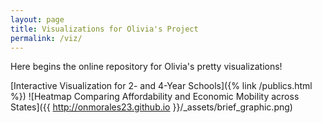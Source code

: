 ```yaml
---
layout: page
title: Visualizations for Olivia's Project
permalink: /viz/
---
```


Here begins the online repository for Olivia's pretty visualizations!

[Interactive Visualization for 2- and 4-Year Schools]({% link /publics.html %})
![Heatmap Comparing Affordability and Economic Mobility across States]({{ http://onmorales23.github.io }}/_assets/brief_graphic.png)


[jekyll-organization]: https://github.com/jekyll
